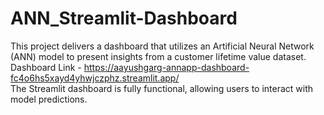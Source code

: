 # ANN_Streamlit-Dashboard

This project delivers a dashboard that utilizes an Artificial Neural Network (ANN) model to present insights from a customer lifetime value dataset. Dashboard Link - https://aayushgarg-annapp-dashboard-fc4o6hs5xayd4yhwjczphz.streamlit.app/
\
The Streamlit dashboard is fully functional, allowing users to interact with model predictions.
